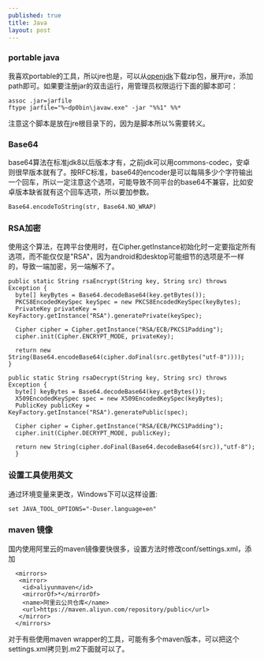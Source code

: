 ```yaml
---
published: true
title: Java
layout: post
---
```


### portable java
我喜欢portable的工具，所以jre也是，可以从[openjdk](https://adoptopenjdk.net/releases.html)下载zip包，展开jre，添加path即可。如果要注册jar的双击运行，用管理员权限运行下面的脚本即可：

```
assoc .jar=jarfile
ftype jarfile="%~dp0bin\javaw.exe" -jar "%%1" %%*
```

注意这个脚本是放在jre根目录下的，因为是脚本所以%需要转义。

### Base64

base64算法在标准jdk8以后版本才有，之前jdk可以用commons-codec，安卓则很早版本就有了。按RFC标准，base64的encoder是可以每隔多少个字符输出一个回车，所以一定注意这个选项，可能导致不同平台的base64不兼容，比如安卓版本缺省就有这个回车选项，所以要加参数。
```
Base64.encodeToString(str, Base64.NO_WRAP)
```

### RSA加密
使用这个算法，在跨平台使用时，在Cipher.getInstance初始化时一定要指定所有选项，而不能仅仅是"RSA"，因为android和desktop可能细节的选项是不一样的，导致一端加密，另一端解不了。

```
public static String rsaEncrypt(String key, String src) throws Exception {
  byte[] keyBytes = Base64.decodeBase64(key.getBytes());
  PKCS8EncodedKeySpec keySpec = new PKCS8EncodedKeySpec(keyBytes);
  PrivateKey privateKey = KeyFactory.getInstance("RSA").generatePrivate(keySpec);
  
  Cipher cipher = Cipher.getInstance("RSA/ECB/PKCS1Padding");  
  cipher.init(Cipher.ENCRYPT_MODE, privateKey);  

  return new String(Base64.encodeBase64(cipher.doFinal(src.getBytes("utf-8"))));
}

public static String rsaDecrypt(String key, String src) throws Exception {
  byte[] keyBytes = Base64.decodeBase64(key.getBytes());
  X509EncodedKeySpec spec = new X509EncodedKeySpec(keyBytes);
  PublicKey publicKey = KeyFactory.getInstance("RSA").generatePublic(spec);
  
  Cipher cipher = Cipher.getInstance("RSA/ECB/PKCS1Padding");  
  cipher.init(Cipher.DECRYPT_MODE, publicKey);

  return new String(cipher.doFinal(Base64.decodeBase64(src)),"utf-8");  		
  }
```

### 设置工具使用英文

通过环境变量来更改，Windows下可以这样设置:
```
set JAVA_TOOL_OPTIONS="-Duser.language=en"
```

### maven 镜像
国内使用阿里云的maven镜像要快很多，设置方法时修改conf/settings.xml，添加

```
  <mirrors>
   <mirror>
    <id>aliyunmaven</id>
    <mirrorOf>*</mirrorOf>
    <name>阿里云公共仓库</name>
    <url>https://maven.aliyun.com/repository/public</url>
   </mirror>
  </mirrors>
  ```

  对于有些使用maven wrapper的工具，可能有多个maven版本，可以把这个settings.xml拷贝到<user>\.m2下面就可以了。